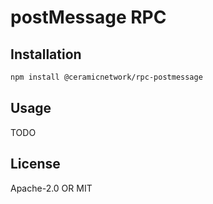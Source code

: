 # postMessage RPC

## Installation

```sh
npm install @ceramicnetwork/rpc-postmessage
```

## Usage

TODO

## License

Apache-2.0 OR MIT
